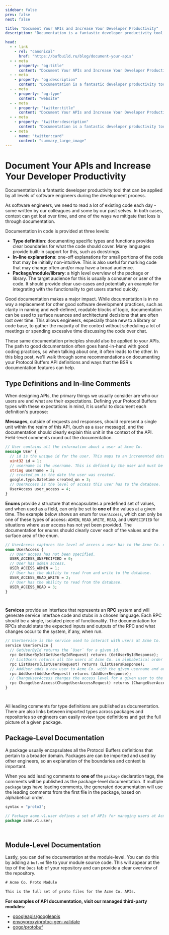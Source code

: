```yaml
---
sidebar: false
prev: false
next: false

title: "Document Your APIs and Increase Your Developer Productivity"
description: "Documentation is a fantastic developer productivity tool that can be applied by all levels of software engineers during the development process."

head:
  - - link
    - rel: "canonical"
      href: "https://bufbuild.ru/blog/document-your-apis"
  - - meta
    - property: "og:title"
      content: "Document Your APIs and Increase Your Developer Productivity"
  - - meta
    - property: "og:description"
      content: "Documentation is a fantastic developer productivity tool that can be applied by all levels of software engineers during the development process."
  - - meta
    - property: "og:type"
      content: "website"
  - - meta
    - property: "twitter:title"
      content: "Document Your APIs and Increase Your Developer Productivity"
  - - meta
    - property: "twitter:description"
      content: "Documentation is a fantastic developer productivity tool that can be applied by all levels of software engineers during the development process."
  - - meta
    - name: "twitter:card"
      content: "summary_large_image"
---
```


# Document Your APIs and Increase Your Developer Productivity

Documentation is a fantastic developer productivity tool that can be applied by all levels of software engineers during the development process.

As software engineers, we need to read a lot of existing code each day - some written by our colleagues and some by our past selves. In both cases, context can get lost over time, and one of the ways we mitigate that loss is through documentation.

Documentation in code is provided at three levels:

- **Type definition**: documenting specific types and functions provides clear boundaries for what the code should cover. Many languages provide built-in support for this, such as docstrings.
- **In-line explanations**: one-off explanations for small portions of the code that may be initially non-intuitive. This is also useful for marking code that may change often and/or may have a broad audience.
- **Package/module/library**: a high level overview of the package or library. The target audience for this is usually a consumer or user of the code. It should provide clear use-cases and potentially an example for integrating with the functionality to get users started quickly.

Good documentation makes a major impact. While documentation is in no way a replacement for other good software development practices, such as clarity in naming and well-defined, readable blocks of logic, documentation can be used to surface nuances and architectural decisions that are often lost over time. This allows engineers, especially those new to a library or code base, to gather the majority of the context without scheduling a lot of meetings or spending excessive time discussing the code over chat.

These same documentation principles should also be applied to your APIs. The path to good documentation often goes hand-in-hand with good coding practices, so when talking about one, it often leads to the other. In this blog post, we'll walk through some recommendations on documenting your Protocol Buffers API definitions and ways that the BSR's documentation features can help.

## Type Definitions and In-line Comments

When designing APIs, the primary things we usually consider are who our users are and what are their expectations. Defining your Protocol Buffers types with these expectations in mind, it is useful to document each definition's purpose:

**Messages**, outside of requests and responses, should represent a single unit within the realm of this API, (such as a `User` message), and the documentation should clearly explain this unit in the context of the API. Field-level comments round out the documentation.

```protobuf
// User contains all the information about a user at Acme Co.
message User {
  // id is the unique id for the user. This maps to an incremented database key.
  uint32 id = 1;
  // username is the username. This is defined by the user and must be a unique string.
  string username = 2;
  // created_on is the date the user was created.
  google.type.Datetime created_on = 3;
  // UserAccess is the level of access this user has to the database.
  UserAccess user_access = 4;
}
```

**Enums** provide a structure that encapsulates a predefined set of values, and when used as a field, can only be set to **one of** the values at a given time. The example below shows an enum for `UserAccess`, which can only be one of these types of access: `ADMIN`, `READ_WRITE`, `READ`, and `UNSPECIFIED` for situations where user access has not yet been provided. The documentation for enums should clearly cover each of the values and the surface area of the enum.

```protobuf
// UserAccess captures the level of access a user has to the Acme Co. database.
enum UserAccess {
  // User access has not been specified.
  USER_ACCESS_UNSPECIFIED = 0;
  // User has admin access.
  USER_ACCESS_ADMIN = 1;
  // User has the ability to read from and write to the database.
  USER_ACCESS_READ_WRITE = 2;
  // User has the ability to read from the database.
  USER_ACCESS_READ = 3;
}
```

`‍   `

**Services** provide an interface that represents an **RPC** system and will generate service interface code and stubs in a chosen language. Each RPC should be a single, isolated piece of functionality. The documentation for RPCs should state the expected inputs and outputs of the RPC and what changes occur to the system, if any, when run.

```protobuf
// UserService is the service used to interact with users at Acme Co.
service UserService {
  // GetUserById returns the `User` for a given id.
  rpc GetUserById(GetUserByIdRequest) returns (GetUserByIdResponse);
  // ListUsers returns all the users at Acme Co. in alphabetical order based on username.
  rpc ListUsers(ListUsersRequest) returns (ListUsersResponse);
  // AddUser adds a new user to Acme Co. with the given username and access level.
  rpc AddUser(AddUserRequest) returns (AddUserResponse);
  // ChangeUserAccess changes the access level for a given user to the given access level.
  rpc ChangeUserAccess(ChangeUserAccessRequest) returns (ChangeUserAccessResponse);
}
```

`‍   `

All leading comments for type definitions are published as documentation. There are also links between imported types across packages and repositories so engineers can easily review type definitions and get the full picture of a given package.

## Package-Level Documentation

A package usually encapsulates all the Protocol Buffers definitions that pertain to a broader domain. Packages are can be imported and used by other engineers, so an explanation of the boundaries and context is important.

When you add leading comments to **one of** the `package` declaration tags, the comments will be published as the package-level documentation. If multiple `package` tags have leading comments, the generated documentation will use the leading comments from the first file in the package, based on alphabetical order.

```protobuf
syntax = "proto3";

// Package acme.v1.user defines a set of APIs for managing users at Acme Co.
package acme.v1.user;
```

`‍   `

## Module-Level Documentation

Lastly, you can define documentation at the module-level. You can do this by adding a `buf.md` file to your module source code. This will appear at the top of the `Docs` tab of your repository and can provide a clear overview of the repository.

```protobuf
# Acme Co. Proto Module

This is the full set of proto files for the Acme Co. APIs.
```

**For examples of API documentation, visit our managed third-party modules**:

- [googleapis/googleapis](https://buf.build/googleapis/googleapis)
- [envoyproxy/protoc-gen-validate](https://buf.build/envoyproxy/protoc-gen-validate)
- [gogo/protobuf](https://buf.build/gogo/protobuf)

‍
